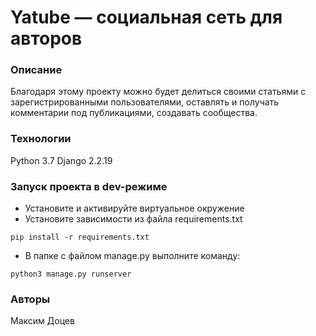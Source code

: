 # Yatube — социальная сеть для авторов
### Описание
Благодаря этому проекту можно будет делиться своими статьями с зарегистрированными пользователями, оставлять и получать комментарии под публикациями, создавать сообщества.
### Технологии
Python 3.7
Django 2.2.19
### Запуск проекта в dev-режиме
- Установите и активируйте виртуальное окружение
- Установите зависимости из файла requirements.txt
```
pip install -r requirements.txt
``` 
- В папке с файлом manage.py выполните команду:
```
python3 manage.py runserver
```
### Авторы
Максим  Доцев
